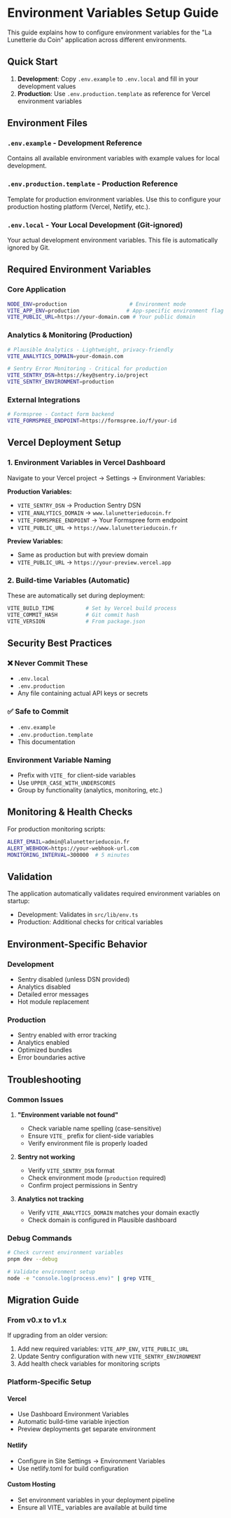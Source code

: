 # Environment Variables Setup Guide

This guide explains how to configure environment variables for the "La Lunetterie du Coin" application across different environments.

## Quick Start

1. **Development**: Copy `.env.example` to `.env.local` and fill in your development values
2. **Production**: Use `.env.production.template` as reference for Vercel environment variables

## Environment Files

### `.env.example` - Development Reference

Contains all available environment variables with example values for local development.

### `.env.production.template` - Production Reference

Template for production environment variables. Use this to configure your production hosting platform (Vercel, Netlify, etc.).

### `.env.local` - Your Local Development (Git-ignored)

Your actual development environment variables. This file is automatically ignored by Git.

## Required Environment Variables

### Core Application

```bash
NODE_ENV=production                    # Environment mode
VITE_APP_ENV=production               # App-specific environment flag
VITE_PUBLIC_URL=https://your-domain.com # Your public domain
```

### Analytics & Monitoring (Production)

```bash
# Plausible Analytics - Lightweight, privacy-friendly
VITE_ANALYTICS_DOMAIN=your-domain.com

# Sentry Error Monitoring - Critical for production
VITE_SENTRY_DSN=https://key@sentry.io/project
VITE_SENTRY_ENVIRONMENT=production
```

### External Integrations

```bash
# Formspree - Contact form backend
VITE_FORMSPREE_ENDPOINT=https://formspree.io/f/your-id
```

## Vercel Deployment Setup

### 1. Environment Variables in Vercel Dashboard

Navigate to your Vercel project → Settings → Environment Variables:

**Production Variables:**

- `VITE_SENTRY_DSN` → Production Sentry DSN
- `VITE_ANALYTICS_DOMAIN` → `www.lalunetterieducoin.fr`
- `VITE_FORMSPREE_ENDPOINT` → Your Formspree form endpoint
- `VITE_PUBLIC_URL` → `https://www.lalunetterieducoin.fr`

**Preview Variables:**

- Same as production but with preview domain
- `VITE_PUBLIC_URL` → `https://your-preview.vercel.app`

### 2. Build-time Variables (Automatic)

These are automatically set during deployment:

```bash
VITE_BUILD_TIME          # Set by Vercel build process
VITE_COMMIT_HASH         # Git commit hash
VITE_VERSION             # From package.json
```

## Security Best Practices

### ❌ Never Commit These

- `.env.local`
- `.env.production`
- Any file containing actual API keys or secrets

### ✅ Safe to Commit

- `.env.example`
- `.env.production.template`
- This documentation

### Environment Variable Naming

- Prefix with `VITE_` for client-side variables
- Use `UPPER_CASE_WITH_UNDERSCORES`
- Group by functionality (analytics, monitoring, etc.)

## Monitoring & Health Checks

For production monitoring scripts:

```bash
ALERT_EMAIL=admin@lalunetterieducoin.fr
ALERT_WEBHOOK=https://your-webhook-url.com
MONITORING_INTERVAL=300000  # 5 minutes
```

## Validation

The application automatically validates required environment variables on startup:

- Development: Validates in `src/lib/env.ts`
- Production: Additional checks for critical variables

## Environment-Specific Behavior

### Development

- Sentry disabled (unless DSN provided)
- Analytics disabled
- Detailed error messages
- Hot module replacement

### Production

- Sentry enabled with error tracking
- Analytics enabled
- Optimized bundles
- Error boundaries active

## Troubleshooting

### Common Issues

1. **"Environment variable not found"**
   - Check variable name spelling (case-sensitive)
   - Ensure `VITE_` prefix for client-side variables
   - Verify environment file is properly loaded

2. **Sentry not working**
   - Verify `VITE_SENTRY_DSN` format
   - Check environment mode (`production` required)
   - Confirm project permissions in Sentry

3. **Analytics not tracking**
   - Verify `VITE_ANALYTICS_DOMAIN` matches your domain exactly
   - Check domain is configured in Plausible dashboard

### Debug Commands

```bash
# Check current environment variables
pnpm dev --debug

# Validate environment setup
node -e "console.log(process.env)" | grep VITE_
```

## Migration Guide

### From v0.x to v1.x

If upgrading from an older version:

1. Add new required variables: `VITE_APP_ENV`, `VITE_PUBLIC_URL`
2. Update Sentry configuration with new `VITE_SENTRY_ENVIRONMENT`
3. Add health check variables for monitoring scripts

### Platform-Specific Setup

#### Vercel

- Use Dashboard Environment Variables
- Automatic build-time variable injection
- Preview deployments get separate environment

#### Netlify

- Configure in Site Settings → Environment Variables
- Use netlify.toml for build configuration

#### Custom Hosting

- Set environment variables in your deployment pipeline
- Ensure all VITE\_ variables are available at build time
